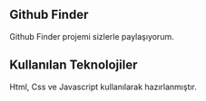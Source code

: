 ## Github Finder
Github Finder projemi sizlerle paylaşıyorum.

## Kullanılan Teknolojiler
Html, Css ve Javascript kullanılarak hazırlanmıştır.


